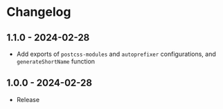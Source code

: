 # Changelog

## 1.1.0 - 2024-02-28

- Add exports of `postcss-modules` and `autoprefixer` configurations, and `generateShortName` function

## 1.0.0 - 2024-02-28

- Release

